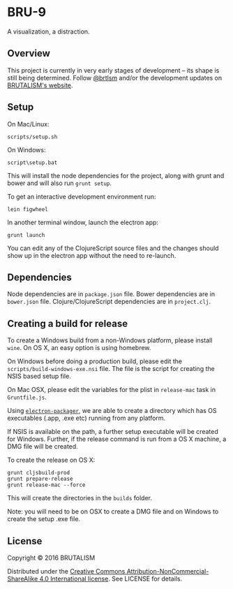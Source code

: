 # BRU-9

A visualization, a distraction.

## Overview

This project is currently in very early stages of development – its shape is
still being determined. Follow [@brtlsm](https://twitter.com/brtlsm) and/or the
development updates on [BRUTALISM's website](http://brutalism.rs).

## Setup

On Mac/Linux:

    scripts/setup.sh

On Windows:

    script\setup.bat

This will install the node dependencies for the project, along with grunt and bower and will also run `grunt setup`.

To get an interactive development environment run:

    lein figwheel

In another terminal window, launch the electron app:

    grunt launch

You can edit any of the ClojureScript source files and the changes should show
up in the electron app without the need to re-launch.

## Dependencies

Node dependencies are in `package.json` file. Bower dependencies are in
`bower.json` file. Clojure/ClojureScript dependencies are in `project.clj`.

## Creating a build for release

To create a Windows build from a non-Windows platform, please install `wine`. On
OS X, an easy option is using homebrew.

On Windows before doing a production build, please edit the
`scripts/build-windows-exe.nsi` file. The file is the script for creating the
NSIS based setup file.

On Mac OSX, please edit the variables for the plist in `release-mac` task in
`Gruntfile.js`.

Using [`electron-packager`](https://github.com/maxogden/electron-packager), we
are able to create a directory which has OS executables (.app, .exe etc) running
from any platform.

If NSIS is available on the path, a further setup executable will be created for
Windows. Further, if the release command is run from a OS X machine, a DMG file
will be created.

To create the release on OS X:

    grunt cljsbuild-prod
    grunt prepare-release
    grunt release-mac --force

This will create the directories in the `builds` folder.

Note: you will need to be on OSX to create a DMG file and on Windows to create
the setup .exe file.

## License

Copyright © 2016 BRUTALISM

Distributed under the [Creative Commons Attribution-NonCommercial-ShareAlike 4.0
International license](http://creativecommons.org/licenses/by-nc-sa/4.0/).
See LICENSE for details.
